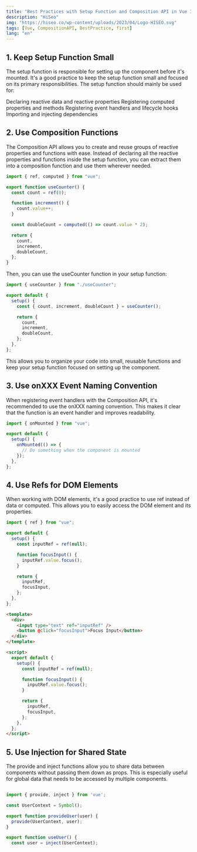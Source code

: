 ```yaml
---
title: "Best Practices with Setup Function and Composition API in Vue 3"
description: "HiSeo"
img: "https://hiseo.co/wp-content/uploads/2023/04/Logo-HISEO.svg"
tags: [Vue, CompositionAPI, BestPractice, first]
lang: "en"
---
```


## 1. Keep Setup Function Small

The setup function is responsible for setting up the component before it's mounted. It's a good practice to keep the setup function small and focused on its primary responsibilities. The setup function should mainly be used for:

Declaring reactive data and reactive properties
Registering computed properties and methods
Registering event handlers and lifecycle hooks
Importing and injecting dependencies

## 2. Use Composition Functions

The Composition API allows you to create and reuse groups of reactive properties and functions with ease. Instead of declaring all the reactive properties and functions inside the setup function, you can extract them into a composition function and use them wherever needed.

```javascript
import { ref, computed } from "vue";

export function useCounter() {
  const count = ref(0);

  function increment() {
    count.value++;
  }

  const doubleCount = computed(() => count.value * 2);

  return {
    count,
    increment,
    doubleCount,
  };
}
```

Then, you can use the useCounter function in your setup function:

```javascript
import { useCounter } from "./useCounter";

export default {
  setup() {
    const { count, increment, doubleCount } = useCounter();

    return {
      count,
      increment,
      doubleCount,
    };
  },
};
```

This allows you to organize your code into small, reusable functions and keep your setup function focused on setting up the component.

## 3. Use onXXX Event Naming Convention

When registering event handlers with the Composition API, it's recommended to use the onXXX naming convention. This makes it clear that the function is an event handler and improves readability.

```javascript
import { onMounted } from "vue";

export default {
  setup() {
    onMounted(() => {
      // Do something when the component is mounted
    });
  },
};
```

## 4. Use Refs for DOM Elements

When working with DOM elements, it's a good practice to use ref instead of data or computed. This allows you to easily access the DOM element and its properties.

```javascript
import { ref } from "vue";

export default {
  setup() {
    const inputRef = ref(null);

    function focusInput() {
      inputRef.value.focus();
    }

    return {
      inputRef,
      focusInput,
    };
  },
};
```

```html
<template>
  <div>
    <input type="text" ref="inputRef" />
    <button @click="focusInput">Focus Input</button>
  </div>
</template>

<script>
  export default {
    setup() {
      const inputRef = ref(null);

      function focusInput() {
        inputRef.value.focus();
      }

      return {
        inputRef,
        focusInput,
      };
    },
  };
</script>
```

## 5. Use Injection for Shared State

The provide and inject functions allow you to share data between components without passing them down as props. This is especially useful for global data that needs to be accessed by multiple components.

```javascript

import { provide, inject } from 'vue';

const UserContext = Symbol();

export function provideUser(user) {
  provide(UserContext, user);
}

export function useUser() {
  const user = inject(UserContext);

```
